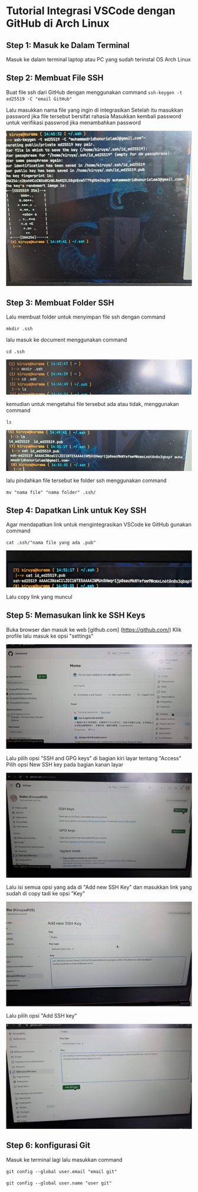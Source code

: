 # Tutorial Integrasi VSCode dengan GitHub di Arch Linux

## Step 1: Masuk ke Dalam Terminal
Masuk ke dalam terminal laptop atau PC yang sudah terinstal OS Arch Linux

## Step 2: Membuat File SSH
Buat file ssh dari GitHub dengan menggunakan command
`ssh-keygen -t ed25519 -C "email GitHub"`
 
Lalu masukkan nama file yang ingin di integrasikan 
Setelah itu masukkan password jika file tersebut bersifat rahasia
Masukkan kembali password untuk verifikasi passwrod jika menambahkan password

![GitHub](/session-1/img/tutorial%20integrasi%20vscode%20dengan%20github/terminal1.jpeg)

## Step 3: Membuat Folder SSH
Lalu membuat folder untuk menyimpan file ssh dengan command

`mkdir .ssh`

lalu masuk ke document menggunakan command

`cd .ssh` 

![Github](/session-1/img/tutorial%20integrasi%20vscode%20dengan%20github/terminal2.jpeg)

kemudian untuk mengetahui file tersebut ada atau tidak, menggunakan command 

`ls`

![Github](/session-1/img/tutorial%20integrasi%20vscode%20dengan%20github/terminal3.jpeg)

lalu pindahkan file tersebut ke folder ssh menggunakan command

`mv "nama file" "nama folder" .ssh/`

## Step 4: Dapatkan Link untuk Key SSH
Agar mendapatkan link untuk mengintegrasikan VSCode ke GitHub gunakan command

`cat .ssh/"nama file yang ada .pub"`

![mongodb](/session-1/img/tutorial%20integrasi%20vscode%20dengan%20github/terminal4.jpeg)

Lalu copy link yang muncul 

## Step 5: Memasukan link ke SSH Keys
Buka browser dan masuk ke web [github.com] (https://github.com/)
Klik profile lalu masuk ke opsi "settings"

![github](/session-1/img/tutorial%20integrasi%20vscode%20dengan%20github/github1.jpeg)

Lalu pilih opsi "SSH and GPG keys" di bagian kiri layar tentang "Access"
Pilih opsi New SSH key pada bagian kanan layar 

![github](/session-1/img/tutorial%20integrasi%20vscode%20dengan%20github/github2.jpeg)

Lalu isi semua opsi yang ada di "Add new SSH Key" dan masukkan link yang sudah di copy tadi ke opsi "Key"

![github](/session-1/img/tutorial%20integrasi%20vscode%20dengan%20github/github3.jpeg)

Lalu pilih opsi "Add SSH key"

![github](/session-1/img/tutorial%20integrasi%20vscode%20dengan%20github/github4.jpeg)

## Step 6: konfigurasi Git
Masuk ke terminal lagi lalu masukkan command 

`git config --global user.email "email git"`

`git config --global user.name "user git"`